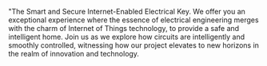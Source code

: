 "The Smart and Secure Internet-Enabled Electrical Key.
We offer you an exceptional experience where 
the essence of electrical engineering merges with the charm of 
Internet of Things technology, to provide a safe and intelligent home. 
Join us as we explore how circuits are 
intelligently and smoothly controlled, 
witnessing how our project elevates to new horizons in the realm of innovation and technology.
